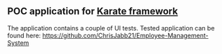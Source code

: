 ## POC application for <a href="https://github.com/karatelabs/karate#configure">Karate framework</a>

The application contains a couple of UI tests. Tested application can be found here: https://github.com/ChrisJabb21/Employee-Management-System